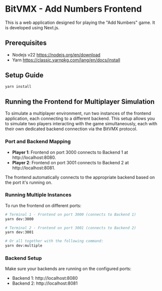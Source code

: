 # BitVMX - Add Numbers Frontend

This is a web application designed for playing the "Add Numbers" game. It is developed using Next.js.

## Prerequisites

- Nodejs v22 <https://nodejs.org/en/download>
- Yarn <https://classic.yarnpkg.com/lang/en/docs/install>

## Setup Guide

```bash
yarn install
```

## Running the Frontend for Multiplayer Simulation

To simulate a multiplayer environment, run two instances of the frontend application, each connecting to a different backend. This setup allows you to simulate two players interacting with the game simultaneously, each with their own dedicated backend connection via the BitVMX protocol.

### Port and Backend Mapping

- **Player 1**: Frontend on port 3000 connects to Backend 1 at http://localhost:8080.
- **Player 2**: Frontend on port 3001 connects to Backend 2 at http://localhost:8081.

The frontend automatically connects to the appropriate backend based on the port it's running on.

### Running Multiple Instances

To run the frontend on different ports:

```bash
# Terminal 1 - Frontend on port 3000 (connects to Backend 1)
yarn dev:3000

# Terminal 2 - Frontend on port 3001 (connects to Backend 2)  
yarn dev:3001

# Or all together with the following command:
yarn dev:multiple

```

### Backend Setup

Make sure your backends are running on the configured ports:

- Backend 1: http://localhost:8080
- Backend 2: http://localhost:8081
